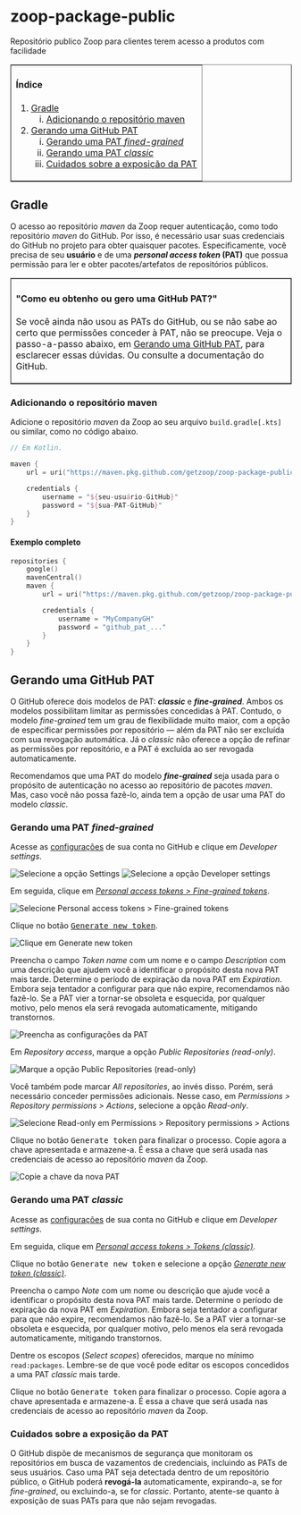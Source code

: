 # zoop-package-public

Repositório publico Zoop para clientes terem acesso a produtos com facilidade


<table border="1px">
  <tr>
    <td>
        <h4>Índice</h4>
        <ol type="1">
            <li>
                <a href="#gradle">Gradle</a>
                <ol type="i">
                    <li><a href="#adicionando-o-repositório-maven">Adicionando o repositório maven</a></li>
                </ol>
            </li>
            <li>
                <a href="#gerando-uma-github-pat">Gerando uma GitHub PAT</a>
                <ol type="i">
                    <li><a href="#gerando-uma-pat-fined-grained">Gerando uma PAT <i>fined-grained</i></a></li>
                    <li><a href="#gerando-uma-pat-classic">Gerando uma PAT <i>classic</i></a></li>
                    <li><a href="#cuidados-sobre-a-exposição-da-pat">Cuidados sobre a exposição da PAT</a></li>
                </ol>
            </li>
        </ol>
    </td>
  </tr>
</table>

## Gradle

O acesso ao repositório _maven_ da Zoop requer autenticação, como todo repositório _maven_ do GitHub. Por isso, é necessário usar suas credenciais do GitHub no projeto para obter quaisquer pacotes. Especificamente, você precisa de seu **usuário** e de uma **_personal access token_ (PAT)** que possua permissão para ler e obter pacotes/artefatos de repositórios públicos.

<table border="1px" width="100%">
  <tr>
    <td>
<h4>"Como eu obtenho ou gero uma GitHub PAT?"</h4>
<p>Se você ainda não usou as PATs do GitHub, ou se não sabe ao certo que permissões conceder à PAT, não se preocupe. Veja o passo-a-passo abaixo, em <a href="#gerando-uma-github-pat">Gerando uma GitHub PAT</a>, para esclarecer essas dúvidas. Ou consulte a documentação do GitHub.</p>
    </td>
  </tr>
</table>

### Adicionando o repositório maven

Adicione o repositório _maven_ da Zoop ao seu arquivo `build.gradle[.kts]` ou similar, como no código abaixo.

```kt
// Em Kotlin.

maven {
    url = uri("https://maven.pkg.github.com/getzoop/zoop-package-public")

    credentials {
        username = "${seu-usuário-GitHub}"
        password = "${sua-PAT-GitHub}"
    }
}
```

#### Exemplo completo

```kt
repositories {
    google()
    mavenCentral()
    maven {
        url = uri("https://maven.pkg.github.com/getzoop/zoop-package-public")

        credentials {
            username = "MyCompanyGH"
            password = "github_pat_..."
        }
    }
}
```

## Gerando uma GitHub PAT

O GitHub oferece dois modelos de PAT: **_classic_** e **_fine-grained_**. Ambos os modelos possibilitam limitar as permissões concedidas à PAT. Contudo, o modelo _fine-grained_ tem um grau de flexibilidade muito maior, com a opção de especificar permissões por repositório — além da PAT não ser excluída com sua revogação automática. Já o _classic_ não oferece a opção de refinar as permissões por repositório, e a PAT é excluída ao ser revogada automaticamente.

Recomendamos que uma PAT do modelo **_fine-grained_** seja usada para o propósito de autenticação no acesso ao repositório de pacotes _maven_. Mas, caso você não possa fazê-lo, ainda tem a opção de usar uma PAT do modelo _classic_.

### Gerando uma PAT _fined-grained_

Acesse as [configurações](https://github.com/settings) de sua conta no GitHub e clique em _Developer settings_.

![Selecione a opção _Settings_](doc/img/fg-pat_01_settings.png)
![Selecione a opção _Developer settings_](doc/img/fg-pat_02_developer-settings.png)

Em seguida, clique em [_Personal access tokens > Fine-grained tokens_](https://github.com/settings/tokens?type=beta).

![Selecione _Personal access tokens > Fine-grained tokens_](doc/img/fg-pat_03_fined-grained-token.png)

Clique no botão <kbd>[Generate new token](https://github.com/settings/personal-access-tokens/new)</kbd>.

![Clique em _Generate new token_](doc/img/fg-pat_04_start-new-token.png)

Preencha o campo _Token name_ com um nome e o campo _Description_ com uma descrição que ajudem você a identificar o propósito desta nova PAT mais tarde. Determine o período de expiração da nova PAT em _Expiration_. Embora seja tentador a configurar para que não expire, recomendamos não fazê-lo. Se a PAT vier a tornar-se obsoleta e esquecida, por qualquer motivo, pelo menos ela será revogada automaticamente, mitigando transtornos.

![Preencha as configurações da PAT](doc/img/fg-pat_05_input-info.png)

Em _Repository access_, marque a opção _Public Repositories (read-only)_.

![Marque a opção _Public Repositories (read-only)_](doc/img/fg-pat_06_repo-permission-public-only.png)

Você também pode marcar _All repositories_, ao invés disso. Porém, será necessário conceder permissões adicionais. Nesse caso, em _Permissions > Repository permissions > Actions_, selecione a opção _Read-only_.

![Selecione _Read-only_ em _Permissions > Repository permissions > Actions_](doc/img/fg-pat_07_additional-permissions.png)

Clique no botão <kbd>Generate token</kbd> para finalizar o processo. Copie agora a chave apresentada e armazene-a. É essa a chave que será usada nas credenciais de acesso ao repositório _maven_ da Zoop.

![Copie a chave da nova PAT](doc/img/fg-pat_08_copy-new-token.png)

### Gerando uma PAT _classic_

Acesse as [configurações](https://github.com/settings) de sua conta no GitHub e clique em _Developer settings_.

Em seguida, clique em [_Personal access tokens > Tokens (classic)_](https://github.com/settings/tokens).

Clique no botão <kbd>Generate new token</kbd> e selecione a opção [_Generate new token (classic)_](https://github.com/settings/tokens/new).

Preencha o campo _Note_ com um nome ou descrição que ajude você a identificar o propósito desta nova PAT mais tarde. Determine o período de expiração da nova PAT em _Expiration_. Embora seja tentador a configurar para que não expire, recomendamos não fazê-lo. Se a PAT vier a tornar-se obsoleta e esquecida, por qualquer motivo, pelo menos ela será revogada automaticamente, mitigando transtornos.

Dentre os escopos (_Select scopes_) oferecidos, marque no mínimo `read:packages`. Lembre-se de que você pode editar os escopos concedidos a uma PAT _classic_ mais tarde.

Clique no botão <kbd>Generate token</kbd> para finalizar o processo. Copie agora a chave apresentada e armazene-a. É essa a chave que será usada nas credenciais de acesso ao repositório _maven_ da Zoop.

### Cuidados sobre a exposição da PAT

O GitHub dispõe de mecanismos de segurança que monitoram os repositórios em busca de vazamentos de credenciais, incluindo as PATs de seus usuários. Caso uma PAT seja detectada dentro de um repositório público, o GitHub poderá **revogá-la** automaticamente, expirando-a, se for _fine-grained_, ou excluindo-a, se for _classic_. Portanto, atente-se quanto à exposição de suas PATs para que não sejam revogadas.
